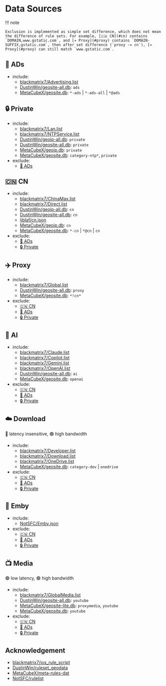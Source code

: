 # Data Sources

!!! note

    Exclusion is implemented as simple set difference, which does not mean the difference of rule sets. For example, [🇨🇳 CN](#cn) contains `DOMAIN,www.gstatic.com`, and [✈️ Proxy](#proxy) contains `DOMAIN-SUFFIX,gstatic.com`, then after set difference (`proxy -= cn`), [✈️ Proxy](#proxy) can still match `www.gstatic.com`.

## 🛑 ADs

-   include:
    -   [blackmatrix7/Advertising.list](https://github.com/blackmatrix7/ios_rule_script/tree/master/rule/Clash/Advertising)
    -   [DustinWin/geosite-all.db](https://github.com/DustinWin/ruleset_geodata): `ads`
    -   [MetaCubeX/geosite.db](https://github.com/MetaCubeX/meta-rules-dat): `*-ads` | `*-ads-all` | `*@ads`

## 🔒 Private

-   include:
    -   [blackmatrix7/Lan.list](https://github.com/blackmatrix7/ios_rule_script/tree/master/rule/Clash/Lan)
    -   [blackmatrix7/NTPService.list](https://github.com/blackmatrix7/ios_rule_script/tree/master/rule/Clash/NTPService)
    -   [DustinWin/geoip-all.db](https://github.com/DustinWin/ruleset_geodata): `private`
    -   [DustinWin/geosite-all.db](https://github.com/DustinWin/ruleset_geodata): `private`
    -   [MetaCubeX/geoip.db](https://github.com/MetaCubeX/meta-rules-dat): `private`
    -   [MetaCubeX/geosite.db](https://github.com/MetaCubeX/meta-rules-dat): `category-ntp*`, `private`
-   exclude:
    -   [🛑 ADs](#ads)

## 🇨🇳 CN

-   include:
    -   [blackmatrix7/ChinaMax.list](https://github.com/blackmatrix7/ios_rule_script/tree/master/rule/Clash/ChinaMax)
    -   [blackmatrix7/Direct.list](https://github.com/blackmatrix7/ios_rule_script/tree/master/rule/Clash/Direct)
    -   [DustinWin/geoip-all.db](https://github.com/DustinWin/ruleset_geodata): `cn`
    -   [DustinWin/geosite-all.db](https://github.com/DustinWin/ruleset_geodata): `cn`
    -   [liblaf/cn.json](https://github.com/liblaf/sing-box-rules/blob/main/custom/cn.json)
    -   [MetaCubeX/geoip.db](https://github.com/MetaCubeX/meta-rules-dat): `cn`
    -   [MetaCubeX/geosite.db](https://github.com/MetaCubeX/meta-rules-dat): `*-cn` | `*@cn` | `cn`
-   exclude:
    -   [🛑 ADs](#ads)
    -   [🔒 Private](#private)

## ✈️ Proxy

-   include:
    -   [blackmatrix7/Global.list](https://github.com/blackmatrix7/ios_rule_script/tree/master/rule/Clash/Global)
    -   [DustinWin/geosite-all.db](https://github.com/DustinWin/ruleset_geodata): `proxy`
    -   [MetaCubeX/geosite.db](https://github.com/MetaCubeX/meta-rules-dat): `*!cn*`
-   exclude:
    -   [🇨🇳 CN](#cn)
    -   [🛑 ADs](#ads)
    -   [🔒 Private](#private)

## 🤖 AI

-   include:
    -   [blackmatrix7/Claude.list](https://github.com/blackmatrix7/ios_rule_script/tree/master/rule/Clash/Claude)
    -   [blackmatrix7/Copilot.list](https://github.com/blackmatrix7/ios_rule_script/tree/master/rule/Clash/Copilot)
    -   [blackmatrix7/Gemini.list](https://github.com/blackmatrix7/ios_rule_script/tree/master/rule/Clash/Gemini)
    -   [blackmatrix7/OpenAI.list](https://github.com/blackmatrix7/ios_rule_script/tree/master/rule/Clash/OpenAI)
    -   [DustinWin/geosite-all.db](https://github.com/DustinWin/ruleset_geodata): `ai`
    -   [MetaCubeX/geosite.db](https://github.com/MetaCubeX/meta-rules-dat): `openai`
-   exclude:
    -   [🇨🇳 CN](#cn)
    -   [🛑 ADs](#ads)
    -   [🔒 Private](#private)

## ☁️ Download

🔴 latency insensitive, 🟢 high bandwidth

-   include:
    -   [blackmatrix7/Developer.list](https://github.com/blackmatrix7/ios_rule_script/tree/master/rule/Clash/Developer)
    -   [blackmatrix7/Download.list](https://github.com/blackmatrix7/ios_rule_script/tree/master/rule/Clash/Download)
    -   [blackmatrix7/OneDrive.list](https://github.com/blackmatrix7/ios_rule_script/tree/master/rule/Clash/OneDrive)
    -   [MetaCubeX/geosite.db](https://github.com/MetaCubeX/meta-rules-dat): `category-dev` | `onedrive`
-   exclude:
    -   [🇨🇳 CN](#cn)
    -   [🛑 ADs](#ads)
    -   [🔒 Private](#private)

## 🍟 Emby

-   include:
    -   [NotSFC/Emby.json](https://github.com/NotSFC/rulelist/blob/main/sing-box/Emby/Emby.json)
-   exclude:
    -   [🇨🇳 CN](#cn)
    -   [🛑 ADs](#ads)
    -   [🔒 Private](#private)

## 📺 Media

🟢 low latency, 🟢 high bandwidth

-   include:
    -   [blackmatrix7/GlobalMedia.list](https://github.com/blackmatrix7/ios_rule_script/tree/master/rule/Clash/GlobalMedia)
    -   [DustinWin/geosite-all.db](https://github.com/DustinWin/ruleset_geodata): `youtube`
    -   [MetaCubeX/geosite-lite.db](https://github.com/MetaCubeX/meta-rules-dat): `proxymedia`, `youtube`
    -   [MetaCubeX/geosite.db](https://github.com/MetaCubeX/meta-rules-dat): `youtube`
-   exclude:
    -   [🇨🇳 CN](#cn)
    -   [🛑 ADs](#ads)
    -   [🔒 Private](#private)

## Acknowledgement

-   [blackmatrix7/ios_rule_script](https://github.com/blackmatrix7/ios_rule_script)
-   [DustinWin/ruleset_geodata](https://github.com/DustinWin/ruleset_geodata)
-   [MetaCubeX/meta-rules-dat](https://github.com/MetaCubeX/meta-rules-dat)
-   [NotSFC/rulelist](https://github.com/NotSFC/rulelist)
